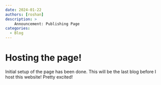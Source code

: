 ```yaml
---
date: 2024-01-22
authors: [roshan]
description: >
    Announcement: Publishing Page
categories:
  - Blog
---
```

# Hosting the page!
Initial setup of the page has been done. This will be the last blog before I host this website! Pretty excited!
